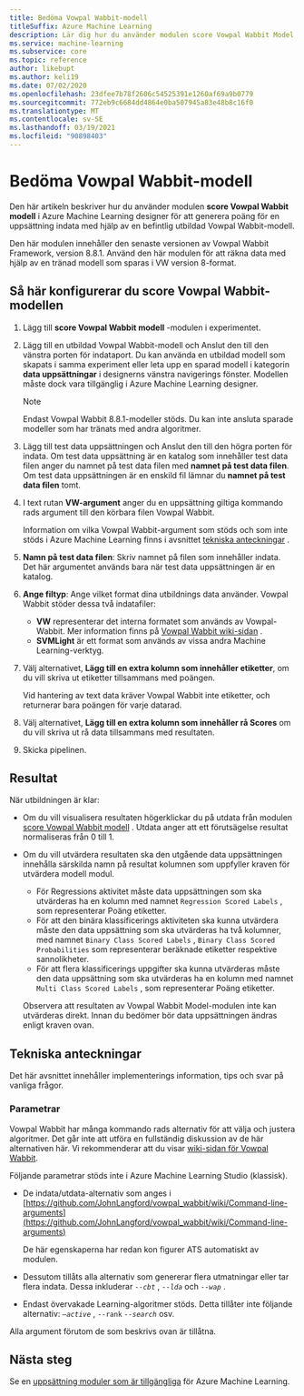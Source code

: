 ```yaml
---
title: Bedöma Vowpal Wabbit-modell
titleSuffix: Azure Machine Learning
description: Lär dig hur du använder modulen score Vowpal Wabbit Model för att generera poäng för en uppsättning indata med hjälp av en befintlig utbildad Vowpal Wabbit-modell.
ms.service: machine-learning
ms.subservice: core
ms.topic: reference
author: likebupt
ms.author: keli19
ms.date: 07/02/2020
ms.openlocfilehash: 23dfee7b78f2606c54525391e1260af69a9b0779
ms.sourcegitcommit: 772eb9c6684dd4864e0ba507945a83e48b8c16f0
ms.translationtype: MT
ms.contentlocale: sv-SE
ms.lasthandoff: 03/19/2021
ms.locfileid: "90898403"
---
```

# <a name="score-vowpal-wabbit-model"></a>Bedöma Vowpal Wabbit-modell
Den här artikeln beskriver hur du använder modulen **score Vowpal Wabbit modell** i Azure Machine Learning designer för att generera poäng för en uppsättning indata med hjälp av en befintlig utbildad Vowpal Wabbit-modell.  

Den här modulen innehåller den senaste versionen av Vowpal Wabbit Framework, version 8.8.1. Använd den här modulen för att räkna data med hjälp av en tränad modell som sparas i VW version 8-format.  

## <a name="how-to-configure-score-vowpal-wabbit-model"></a>Så här konfigurerar du score Vowpal Wabbit-modellen

1.  Lägg till **score Vowpal Wabbit modell** -modulen i experimentet.  
  
2.  Lägg till en utbildad Vowpal Wabbit-modell och Anslut den till den vänstra porten för indataport. Du kan använda en utbildad modell som skapats i samma experiment eller leta upp en sparad modell i kategorin **data uppsättningar** i designerns vänstra navigerings fönster. Modellen måste dock vara tillgänglig i Azure Machine Learning designer.  
  
    > [!NOTE]
    > Endast Vowpal Wabbit 8.8.1-modeller stöds. Du kan inte ansluta sparade modeller som har tränats med andra algoritmer.
  
3.  Lägg till test data uppsättningen och Anslut den till den högra porten för indata. Om test data uppsättning är en katalog som innehåller test data filen anger du namnet på test data filen med **namnet på test data filen**. Om test data uppsättningen är en enskild fil lämnar du **namnet på test data filen** tomt.

4. I text rutan **VW-argument** anger du en uppsättning giltiga kommando rads argument till den körbara filen Vowpal Wabbit.  

    Information om vilka Vowpal Wabbit-argument som stöds och som inte stöds i Azure Machine Learning finns i avsnittet [tekniska anteckningar](#technical-notes) .  

5.  **Namn på test data filen**: Skriv namnet på filen som innehåller indata. Det här argumentet används bara när test data uppsättningen är en katalog.

6. **Ange filtyp**: Ange vilket format dina utbildnings data använder. Vowpal Wabbit stöder dessa två indatafiler:  

   - **VW** representerar det interna formatet som används av Vowpal-Wabbit. Mer information finns på [Vowpal Wabbit wiki-sidan](https://github.com/JohnLangford/vowpal_wabbit/wiki/Input-format) . 
   - **SVMLight** är ett format som används av vissa andra Machine Learning-verktyg. 

7. Välj alternativet, **Lägg till en extra kolumn som innehåller etiketter**, om du vill skriva ut etiketter tillsammans med poängen.  

   Vid hantering av text data kräver Vowpal Wabbit inte etiketter, och returnerar bara poängen för varje datarad.  

8. Välj alternativet, **Lägg till en extra kolumn som innehåller rå Scores** om du vill skriva ut rå data tillsammans med resultaten.  

9. Skicka pipelinen.

## <a name="results"></a>Resultat

När utbildningen är klar:

+ Om du vill visualisera resultaten högerklickar du på utdata från modulen [score Vowpal Wabbit modell](score-vowpal-wabbit-model.md) . Utdata anger att ett förutsägelse resultat normaliseras från 0 till 1. 

+ Om du vill utvärdera resultaten ska den utgående data uppsättningen innehålla särskilda namn på resultat kolumnen som uppfyller kraven för utvärdera modell modul.

  + För Regressions aktivitet måste data uppsättningen som ska utvärderas ha en kolumn med namnet `Regression Scored Labels` , som representerar Poäng etiketter.
  + För att den binära klassificerings aktiviteten ska kunna utvärdera måste den data uppsättning som ska utvärderas ha två kolumner, med namnet `Binary Class Scored Labels` , `Binary Class Scored Probabilities` som representerar beräknade etiketter respektive sannolikheter.
  + För att flera klassificerings uppgifter ska kunna utvärderas måste den data uppsättning som ska utvärderas ha en kolumn med namnet `Multi Class Scored Labels` , som representerar Poäng etiketter.

  Observera att resultaten av Vowpal Wabbit Model-modulen inte kan utvärderas direkt. Innan du bedömer bör data uppsättningen ändras enligt kraven ovan.

##  <a name="technical-notes"></a>Tekniska anteckningar

Det här avsnittet innehåller implementerings information, tips och svar på vanliga frågor.

### <a name="parameters"></a>Parametrar

Vowpal Wabbit har många kommando rads alternativ för att välja och justera algoritmer. Det går inte att utföra en fullständig diskussion av de här alternativen här. Vi rekommenderar att du visar [wiki-sidan för Vowpal Wabbit](https://github.com/JohnLangford/vowpal_wabbit/wiki/Command-line-arguments).  

Följande parametrar stöds inte i Azure Machine Learning Studio (klassisk).  

-   De indata/utdata-alternativ som anges i [https://github.com/JohnLangford/vowpal_wabbit/wiki/Command-line-arguments](https://github.com/JohnLangford/vowpal_wabbit/wiki/Command-line-arguments)  
  
     De här egenskaperna har redan kon figurer ATS automatiskt av modulen.  
  
-   Dessutom tillåts alla alternativ som genererar flera utmatningar eller tar flera indata. Dessa inkluderar *`--cbt`* , *`--lda`* och *`--wap`* .  
  
-   Endast övervakade Learning-algoritmer stöds. Detta tillåter inte följande alternativ: *`–active`* , `--rank` *`--search`* osv.  

Alla argument förutom de som beskrivs ovan är tillåtna.

## <a name="next-steps"></a>Nästa steg

Se en [uppsättning moduler som är tillgängliga](module-reference.md) för Azure Machine Learning. 